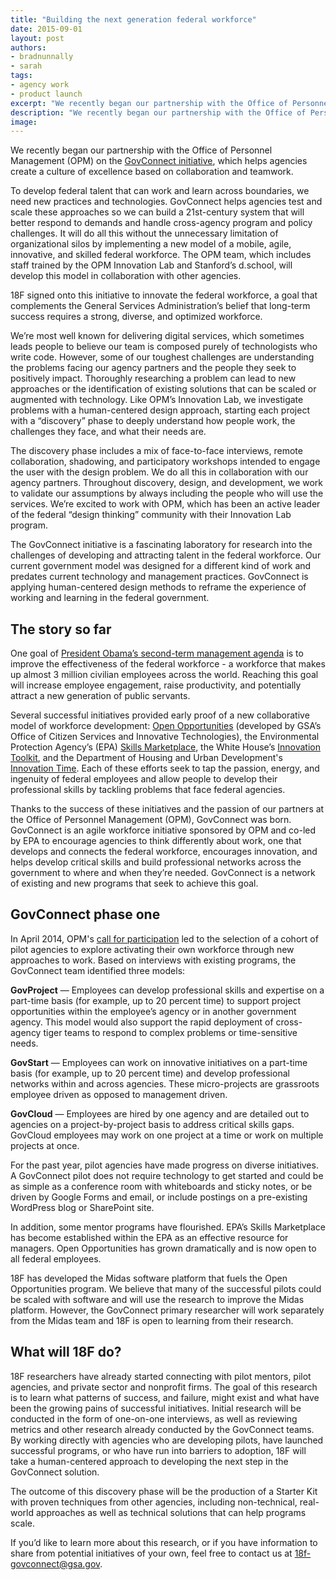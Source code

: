 ```yaml
---
title: "Building the next generation federal workforce"
date: 2015-09-01
layout: post
authors:
- bradnunnally
- sarah
tags:
- agency work
- product launch
excerpt: "We recently began our partnership with the Office of Personnel Management (OPM) on the GovConnect initiative, which helps agencies create a culture of excellence based on collaboration and teamwork."
description: "We recently began our partnership with the Office of Personnel Management (OPM) on the GovConnect initiative, which helps agencies create a culture of excellence based on collaboration and teamwork."
image:
---
```


We recently began our partnership with the Office of Personnel Management (OPM) on the [GovConnect initiative](http://www.fedtechmagazine.com/article/2014/10/govconnect-makes-employee-passion-projects-reality), which helps agencies create a culture of excellence based on collaboration and teamwork.

To develop federal talent that can work and learn across boundaries, we need new practices and technologies. GovConnect helps agencies test and scale these approaches so we can build a 21st-century system that will better respond to demands and handle cross-agency program and policy challenges. It will do all this without the unnecessary limitation of organizational silos by implementing a new model of a mobile, agile, innovative, and skilled federal workforce. The OPM team, which includes staff trained by the OPM Innovation Lab and Stanford’s d.school, will develop this model in collaboration with other agencies.

18F signed onto this initiative to innovate the federal workforce, a goal that complements the General Services Administration’s belief that long-term success requires a strong, diverse, and optimized workforce.

We’re most well known for delivering digital services, which sometimes leads people to believe our team is composed purely of technologists who write code. However, some of our toughest challenges are understanding the problems facing our agency partners and the people they seek to positively impact. Thoroughly researching a problem can lead to new approaches or the identification of existing solutions that can be scaled or augmented with technology. Like OPM’s Innovation Lab, we investigate problems with a human-centered design approach, starting each project with a “discovery” phase to deeply understand how people work, the challenges they face, and what their needs are.

The discovery phase includes a mix of face-to-face interviews, remote collaboration, shadowing, and participatory workshops intended to engage the user with the design problem. We do all this in collaboration with our agency partners. Throughout discovery, design, and development, we work to validate our assumptions by always including the people who will use the services. We’re excited to work with OPM, which has been an active leader of the federal “design thinking” community with their Innovation Lab program.

The GovConnect initiative is a fascinating laboratory for research into the challenges of developing and attracting talent in the federal workforce. Our current government model was designed for a different kind of work and predates current technology and management practices. GovConnect is applying human-centered design methods to reframe the experience of working and learning in the federal government.

## The story so far

One goal of [President Obama’s second-term management agenda](https://obamawhitehouse.archives.gov/blog/2013/07/08/smarter-more-innovative-government-american-people) is to improve the effectiveness of the federal workforce - a workforce that makes up almost 3 million civilian employees across the world. Reaching this goal will increase employee engagement, raise productivity, and potentially attract a new generation of public servants.

Several successful initiatives provided early proof of a new collaborative model of workforce development: [Open Opportunities](http://www.digitalgov.gov/join-digitalgov/open-opportunities-in-digitalgov/) (developed by GSA’s Office of Citizen Services and Innovative Technologies), the Environmental Protection Agency’s (EPA) [Skills Marketplace](http://www.fedmanager.com/news/2063-epa-professional-development), the White House’s [Innovation Toolkit](https://obamawhitehouse.archives.gov/blog/2014/12/02/designing-citizen-science-and-crowdsourcing-toolkit-federal-government), and the Department of Housing and Urban Development's [Innovation Time](http://www.washingtonpost.com/politics/federal_government/engaging-new-employees-to-improve-huds-workplace-and-operations/2013/06/24/8d442838-dd20-11e2-bd83-e99e43c336ed_story.html). Each of these efforts seek to tap the passion, energy, and ingenuity of federal employees and allow people to develop their professional skills by tackling problems that face federal agencies.

Thanks to the success of these initiatives and the passion of our partners at the Office of Personnel Management (OPM), GovConnect was born. GovConnect is an agile workforce initiative sponsored by OPM and co-led by EPA to encourage agencies to think differently about work, one that develops and connects the federal workforce, encourages innovation, and helps develop critical skills and build professional networks across the government to where and when they’re needed. GovConnect is a network of existing and new programs that seek to achieve this goal.

## GovConnect phase one

In April 2014, OPM's [call for participation](https://www.chcoc.gov/content/govconnect-expo-follow-identifying-volunteer-pilot-agencies) led to the selection of a cohort of pilot agencies to explore activating their own workforce through new approaches to work. Based on interviews with existing programs, the GovConnect team identified three models:

**GovProject** — Employees can develop professional skills and expertise on a part-time basis (for example, up to 20 percent time) to support project opportunities within the employee’s agency or in another government agency. This model would also support the rapid deployment of cross-agency tiger teams to respond to complex problems or time-sensitive needs.

**GovStart** — Employees can work on innovative initiatives on a part-time basis (for example, up to 20 percent time) and develop professional networks within and across agencies. These micro-projects are grassroots employee driven as opposed to management driven.

**GovCloud** — Employees are hired by one agency and are detailed out to agencies on a project-by-project basis to address critical skills gaps. GovCloud employees may work on one project at a time or work on multiple projects at once.

For the past year, pilot agencies have made progress on diverse initiatives. A GovConnect pilot does not require technology to get started and could be as simple as a conference room with whiteboards and sticky notes, or be driven by Google Forms and email, or include postings on a pre-existing WordPress blog or SharePoint site.

In addition, some mentor programs have flourished. EPA’s Skills Marketplace has become established within the EPA as an effective resource for managers. Open Opportunities has grown dramatically and is now open to all federal employees.

18F has developed the Midas software platform that fuels the Open Opportunities program. We believe that many of the successful pilots could be scaled with software and will use the research to improve the Midas platform. However, the GovConnect primary researcher will work separately from the Midas team and 18F is open to learning from their research.

## What will 18F do?

18F researchers have already started connecting with pilot mentors, pilot agencies, and private sector and nonprofit firms. The goal of this research is to learn what patterns of success, and failure, might exist and what have been the growing pains of successful initiatives. Initial research will be conducted in the form of one-on-one interviews, as well as reviewing metrics and other research already conducted by the GovConnect teams. By working directly with agencies who are developing pilots, have launched successful programs, or who have run into barriers to adoption, 18F will take a human-centered approach to developing the next step in the GovConnect solution.

The outcome of this discovery phase will be the production of a Starter Kit with proven techniques from other agencies, including non-technical, real-world approaches as well as technical solutions that can help programs scale.

If you’d like to learn more about this research, or if you have information to share from potential initiatives of your own, feel free to contact us at [18f-govconnect@gsa.gov](mailto:18f-govconnect@gsa.gov).
